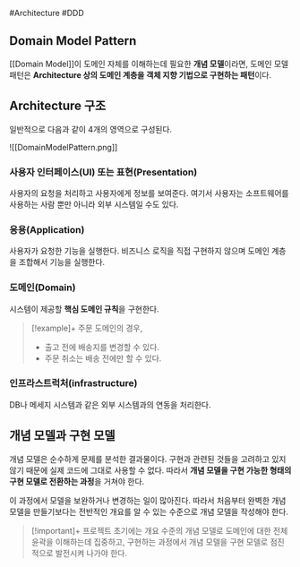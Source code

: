 #Architecture #DDD


## Domain Model Pattern
[[Domain Model]]이 도메인 자체를 이해하는데 필요한 **개념 모델**이라면, 도메인 모델 패턴은 **Architecture 상의 도메인 계층을 객체 지향 기법으로 구현하는 패턴**이다.

## Architecture 구조
일반적으로 다음과 같이 4개의 영역으로 구성된다.


![[DomainModelPattern.png]]

### 사용자 인터페이스(UI) 또는 표현(Presentation)
사용자의 요청을 처리하고 사용자에게 정보를 보여준다. 여기서 사용자는 소프트웨어를 사용하는 사람 뿐만 아니라 외부 시스템일 수도 있다.

### 응용(Application)
사용자가 요청한 기능을 실행한다. 비즈니스 로직을 직접 구현하지 않으며 도메인 계층을 조합해서 기능을 실행한다.

### 도메인(Domain)
시스템이 제공할 **핵심 도메인 규칙**을 구현한다.

> [!example]+ 
> 주문 도메인의 경우,
> + 출고 전에 배송지를 변경할 수 있다.
> + 주문 취소는 배송 전에만 할 수 있다.

### 인프라스트럭처(infrastructure)
DB나 메세지 시스템과 같은 외부 시스템과의 연동을 처리한다.

## 개념 모델과 구현 모델
개념 모델은 순수하게 문제를 분석한 결과물이다. 구현과 관련된 것들을 고려하고 있지 않기 때문에 실제 코드에 그대로 사용할 수 없다. 따라서 **개념 모델을 구현 가능한 형태의 구현 모델로 전환하는 과정**을 거쳐야 한다.

이 과정에서 모델을 보완하거나 변경하는 일이 많아진다. 따라서 처음부터 완벽한 개념 모델을 만들기보다는 전반적인 개요를 알 수 있는 수준으로 개념 모델을 작성해야 한다.

> [!important]+ 
> 프로젝트 초기에는 개요 수준의 개념 모델로 도메인에 대한 전체 윤곽을 이해하는데 집중하고, 구현하는 과정에서 개념 모델을 구현 모델로 점진적으로 발전시켜 나가야 한다.

